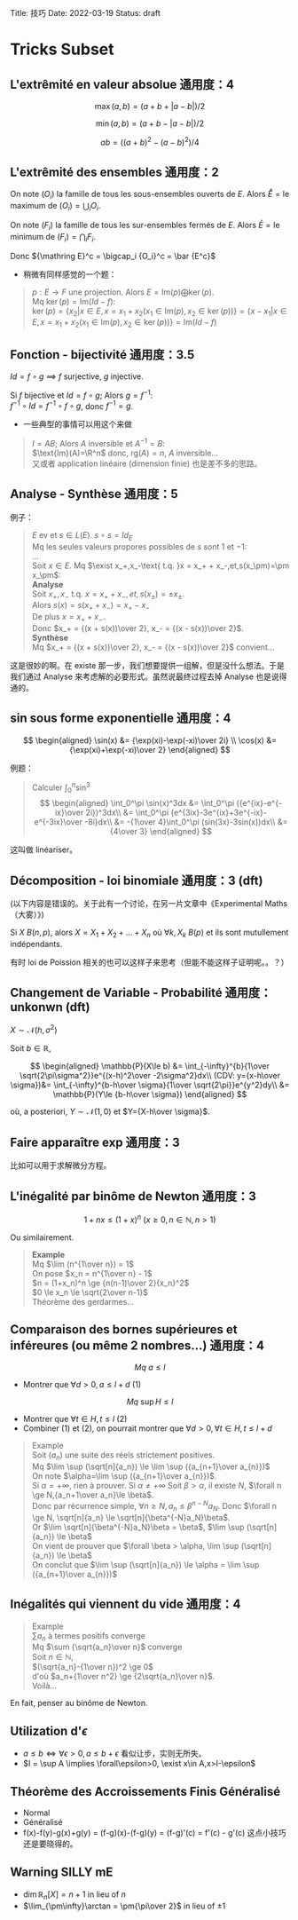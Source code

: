 Title: 技巧
Date: 2022-03-19
Status: draft

# Tricks Subset

## L'extrêmité en valeur absolue 通用度：4

$$
\max(a, b) = (a+b+|a-b|)/2
$$

$$
\min(a, b) = (a+b-|a-b|)/2
$$

$$
ab = ((a+b)^2-(a-b)^2)/4
$$

## L'extrêmité des ensembles 通用度：2

On note $(O_i)$ la famille de tous les sous-ensembles ouverts de $E$. Alors $\mathring E = \text{le maximum de }(O_i) = \bigcup_i O_i$. 

On note $(F_i)$ la famille de tous les sur-ensembles fermés de $E$. Alors $\bar E = \text{le minimum de }(F_i) = \bigcap_i F_i$. 

Donc ${\mathring E}^c = \bigcap_i {O_i}^c = \bar {E^c}$

- 稍微有同样感觉的一个题：

> $p : E \rightarrow F$ une projection. Alors $E = \text{Im}(p)\bigoplus\ker(p)$.  
> Mq $\ker(p) = \text{Im}(Id-f)$:  
> $\ker(p) = \{x_2 | x \in E, x = x_1 + x_2 (x_1 \in \text{Im}(p), x_2 \in \ker(p))\} = \{x - x_1 | x \in E, x = x_1 + x_2 (x_1 \in \text{Im}(p), x_2 \in \ker(p))\} = \text{Im}(Id-f)$

## Fonction - bijectivité 通用度：3.5

$Id = f\circ g$ $\implies$ $f$ surjective, $g$ injective. 

Si $f$ bijective et $Id = f\circ g$; Alors $g = f^{-1}$:  
$f^{-1}\circ Id = f^{-1}\circ f \circ g$, donc $f^{-1} = g$. 

- 一些典型的事情可以用这个来做

> $I = AB$; Alors $A$ inversible et $A^{-1} = B$:  
> $\text{Im}(A)=\R^n$ donc, $\text{rg}(A) = n$, $A$ inversible...  
> 又或者 application linéaire (dimension finie) 也是差不多的思路。

## Analyse - Synthèse 通用度：5

例子：

> $E$ ev et $s \in L(E)$. $s\circ s = Id_E$  
> Mq les seules valeurs propores possibles de $s$ sont $1$ et $-1$:  
> ...  
> Soit $x \in E$. Mq $\exist x_+,x_-\text{ t.q. }x = x_+ + x_-,et,s(x_\pm)=\pm x_\pm$:  
> **Analyse**  
> Soit $x_+,x_-\text{ t.q. }x = x_+ + x_-,et,s(x_\pm)=\pm x_\pm$.  
> Alors $s(x) = s(x_+ + x_-) = x_+ - x_-$  
> De plus $x = x_+ + x_-$.  
> Donc $x_+ = {(x + s(x))\over 2}, x_- = {(x - s(x))\over 2}$.  
> **Synthèse**  
> Mq $x_+ = {(x + s(x))\over 2}, x_- = {(x - s(x))\over 2}$ convient...

这是很妙的啊。在 existe 那一步，我们想要提供一组解，但是没什么想法。于是我们通过 Analyse 来考虑解的必要形式。虽然说最终过程去掉 Analyse 也是说得通的。

## sin sous forme exponentielle 通用度：4

$$
\begin{aligned}
\sin(x) &= {\exp(xi)-\exp(-xi)\over 2i} \\
\cos(x) &= {\exp(xi)+\exp(-xi)\over 2}
\end{aligned}
$$

例题：

> Calculer $\int_0^\pi \sin^3$  
> $$
> \begin{aligned}
> \int_0^\pi \sin(x)^3dx &= \int_0^\pi ({e^{ix}-e^{-ix}\over 2i})^3dx\\
> &= \int_0^\pi {e^{3ix}-3e^{ix}+3e^{-ix}-e^{-3ix}\over -8i}dx\\
> &= -{1\over 4}\int_0^\pi (sin(3x)-3sin(x))dx\\
> &= {4\over 3}
> \end{aligned}
> $$ 

这叫做 linéariser。

## Décomposition - loi binomiale 通用度：3 (dft)

(以下内容是错误的。关于此有一个讨论，在另一片文章中《Experimental Maths（大雾）》)

Si $X ~ B(n, p)$, alors $X = X_1 + X_2 + ... + X_n$ où $\forall k, X_k ~ B(p)$ et ils sont mutullement indépendants. 

有时 loi de Poission 相关的也可以这样子来思考（但能不能这样子证明呢。。？）

## Changement de Variable - Probabilité 通用度：unkonwn (dft)

$X \sim \mathcal{N}(h, \sigma^2)$

Soit $b\in \mathbb{R}$,

$$
\begin{aligned}
\mathbb{P}(X\le b) &= \int_{-\infty}^{b}{1\over \sqrt{2\pi\sigma^2}}e^{(x-h)^2\over -2\sigma^2}dx\\
(CDV: y={x-h\over \sigma})&= \int_{-\infty}^{b-h\over \sigma}{1\over \sqrt{2\pi}}e^{y^2}dy\\
&= \mathbb{P}(Y\le {b-h\over \sigma})
\end{aligned}
$$

où, a posteriori, $Y\sim\mathcal{N}(1, 0)$ et $Y={X-h\over \sigma}$.

## Faire apparaître exp 通用度：3

比如可以用于求解微分方程。

## L'inégalité par binôme de Newton 通用度：3

$$
1+nx \le (1+x)^n~(x\ge 0, n \in \mathbb{N}, n > 1)
$$

Ou similairement. 

> **Example**  
> Mq $\lim (n^{1\over n}) = 1$  
> On pose $x_n = n^{1\over n} - 1$  
> $n = (1+x_n)^n \ge {n(n-1)\over 2}{x_n}^2$  
> $0 \le x_n \le \sqrt{2\over n-1}$  
> Théorème des gerdarmes...

## Comparaison des bornes supérieures et inféreures (ou même 2 nombres...) 通用度：4

$$
Mq~a\le l
$$

- Montrer que $\forall d>0, a\le l+d$ (1)

$$
Mq~\sup H \le l
$$

- Montrer que $\forall t\in H, t \le l$ (2)
- Combiner (1) et (2), on pourrait montrer que $\forall d>0, \forall t\in H, t \le l+d$

> Example  
> Soit $(a_n)$ une suite des réels strictement positives.  
> Mq $\lim \sup (\sqrt[n]{a_n}) \le \lim \sup ({a_{n+1}\over a_{n}})$  
> On note $\alpha=\lim \sup ({a_{n+1}\over a_{n}})$.  
> Si $\alpha = +\infty$, rien à prouver.  Si $\alpha \not= +\infty$
> Soit $\beta > \alpha$, il existe $N$, $\forall n \ge N,{a_n+1\over a_n}\le \beta$.  
> Donc par récurrence simple, $\forall n \ge N, a_n \le \beta^{n-N}a_N$. Donc $\forall n \ge N, \sqrt[n]{a_n} \le \sqrt[n]{\beta^{-N}a_N}\beta$.  
> Or $\lim \sqrt[n]{\beta^{-N}a_N}\beta = \beta$, $\lim \sup (\sqrt[n]{a_n}) \le \beta$  
> On vient de prouver que $\forall \beta > \alpha, \lim \sup (\sqrt[n]{a_n}) \le \beta$  
> On conclut que $\lim \sup (\sqrt[n]{a_n}) \le \alpha = \lim \sup ({a_{n+1}\over a_{n}})$

## Inégalités qui viennent du vide 通用度：4

> Example  
> $\sum a_n$ à termes positifs converge  
> Mq $\sum {\sqrt{a_n}\over n}$ converge  
> Soit $n \in \mathbb{N}$,  
> $(\sqrt{a_n}-{1\over n})^2 \ge 0$  
> d'où $a_n+{1\over n^2} \ge {2\sqrt{a_n}\over n}$.  
> Voilà...

En fait, penser au binôme de Newton.

## Utilization d'$\epsilon$

- $a\le b \iff \forall \epsilon > 0, a\le b+\epsilon$ 看似让步，实则无所失。
- $I = \sup A \implies  \forall\epsilon>0, \exist x\in A,x>I-\epsilon$

## Théorème des Accroissements Finis Généralisé

- Normal
- Généralisé
- f(x)-f(y)-g(x)+g(y) = (f-g)(x)-(f-g)(y) = (f-g)'(c) = f'(c) - g'(c) 这点小技巧还是要晓得的。

## Warning SILLY mE

- $\dim \mathbb{R}_n[X] = n+1$ in lieu of $n$
- $\lim_{\pm\infty}\arctan = \pm{\pi\over 2}$ in lieu of $\pm 1$